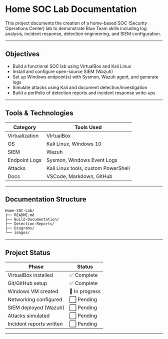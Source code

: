 # Home SOC Lab Documentation

This project documents the creation of a home-based SOC (Security Operations Center) lab to demonstrate Blue Team skills including log analysis, incident response, detection engineering, and SIEM configuration.

---

## Objectives

- Build a functional SOC lab using VirtualBox and Kali Linux
- Install and configure open-source SIEM (Wazuh)
- Set up Windows endpoint(s) with Sysmon, Wazuh agent, and generate logs
- Simulate attacks using Kali and document detection/investigation
- Build a portfolio of detection reports and incident response write-ups

---

## Tools & Technologies

| Category       | Tools Used                           |
|----------------|---------------------------------------|
| Virtualization | VirtualBox                           |
| OS             | Kali Linux, Windows 10               |
| SIEM           | Wazuh                                |
| Endpoint Logs  | Sysmon, Windows Event Logs           |
| Attacks        | Kali Linux tools, custom PowerShell  |
| Docs           | VSCode, Markdown, GitHub             |

---

## Documentation Structure

```
Home-SOC-Lab/
├── README.md
├── Build-Documentation/
├── Detection-Reports/
├── Diagrams/
└── images/
```

---

## Project Status

| Phase                     | Status       |
|---------------------------|--------------|
| VirtualBox installed      | ✅ Complete  |
| Git/GitHub setup          | ✅ Complete  |
| Windows VM created        | 🔄 In progress |
| Networking configured     | ⬜ Pending    |
| SIEM deployed (Wazuh)     | ⬜ Pending    |
| Attacks simulated         | ⬜ Pending    |
| Incident reports written  | ⬜ Pending    |

---

